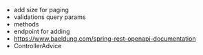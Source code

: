 - add size for paging
- validations query params
- methods
- endpoint for adding 
- https://www.baeldung.com/spring-rest-openapi-documentation
- ControllerAdvice